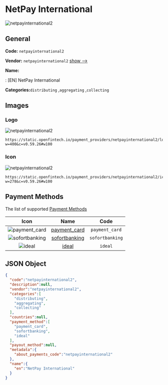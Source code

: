 
# NetPay International 
![netpayinternational2](https://static.openfintech.io/payment_providers/netpayinternational2/logo.png?w=400&c=v0.59.26#w100)  

## General 
 
**Code:** `netpayinternational2` 
 
**Vendor:** `netpayinternational2` [show -->](/vendors/netpayinternational2/) 
 
**Name:** 
 
:	[EN] NetPay International 
 
**Categories:**`distributing` ,`aggregating` ,`collecting` 
 

## Images 

### Logo 
 
![netpayinternational2](https://static.openfintech.io/payment_providers/netpayinternational2/logo.png?w=400&c=v0.59.26#w100)  

```
https://static.openfintech.io/payment_providers/netpayinternational2/logo.png?w=400&c=v0.59.26#w100
```  

### Icon 
 
![netpayinternational2](https://static.openfintech.io/payment_providers/netpayinternational2/icon.png?w=278&c=v0.59.26#w100)  

```
https://static.openfintech.io/payment_providers/netpayinternational2/icon.png?w=278&c=v0.59.26#w100
```  

## Payment Methods 
 
The list of supported [Payment Methods](/payment-methods/) 

|Icon|Name|Code| 
|:---:|:---:|:---:| 
|![payment_card](https://static.openfintech.io/payment_methods/payment_card/icon.svg?w=278&c=v0.59.26#w100) |[payment_card](/payment-methods/payment_card/)|`payment_card`| 
|![sofortbanking](https://static.openfintech.io/payment_methods/sofortbanking/icon.svg?w=278&c=v0.59.26#w100) |[sofortbanking](/payment-methods/sofortbanking/)|`sofortbanking`| 
|![ideal](https://static.openfintech.io/payment_methods/ideal/icon.svg?w=278&c=v0.59.26#w100) |[ideal](/payment-methods/ideal/)|`ideal`| 
 

## JSON Object 

```json
{
  "code":"netpayinternational2",
  "description":null,
  "vendor":"netpayinternational2",
  "categories":[
    "distributing",
    "aggregating",
    "collecting"
  ],
  "countries":null,
  "payment_method":[
    "payment_card",
    "sofortbanking",
    "ideal"
  ],
  "payout_method":null,
  "metadata":{
    "about_payments_code":"netpayinternational2"
  },
  "name":{
    "en":"NetPay International"
  }
}
```  
